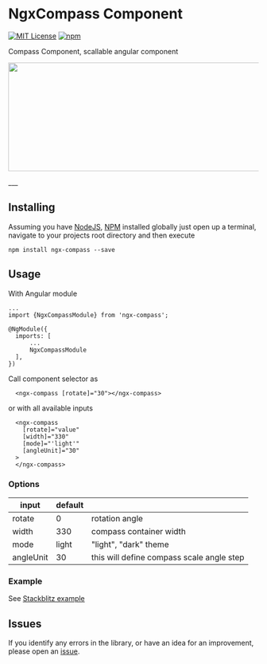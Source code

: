 

# NgxCompass Component

[![MIT License][license-image]][license]
[![npm](https://img.shields.io/badge/stackblitz-online-orange.svg)](https://stackblitz.com/edit/stackblitz-starters-s3ru66?file=src%2Fmain.ts)

Compass Component, scallable angular component

<p>
  <img style="width:600px;height:218px; text-align: center;" src="https://rawcdn.githack.com/Levon770/ngx-compass/cacca9e71280564ac55a1801c63778f538422574/assets/example.gif">
</p>
___

## Installing

Assuming you have [NodeJS](http://nodejs.org/), [NPM](https://www.npmjs.com/) installed globally just open up a terminal, navigate to your projects root directory and then execute
```
npm install ngx-compass --save
```

## Usage

With Angular module
```
...
import {NgxCompassModule} from 'ngx-compass';

@NgModule({
  imports: [
      ...
      NgxCompassModule
  ],
})
```

Call component selector as

```
  <ngx-compass [rotate]="30"></ngx-compass>
```

or with all available inputs

```
  <ngx-compass 
    [rotate]="value" 
    [width]="330" 
    [mode]="'light'" 
    [angleUnit]="30" 
  >
  </ngx-compass>
```
### Options

| input     | default |                                           |
|-----------|---------|-------------------------------------------|
| rotate    | 0       | rotation angle                            |
| width     | 330     | compass container width                   |
| mode      | light   | "light", "dark" theme                     |
| angleUnit | 30      | this will define compass scale angle step |


### Example

See [Stackblitz example](https://stackblitz.com/edit/stackblitz-starters-s3ru66?file=src%2Fmain.ts)
## Issues

If you identify any errors in the library, or have an idea for an improvement, please open an [issue](https://github.com/Levon770/ngx-compass/issues).


[license-image]: https://img.shields.io/badge/license-MIT-blue.svg
[license]: LICENSE
